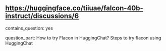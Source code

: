 ## https://huggingface.co/tiiuae/falcon-40b-instruct/discussions/6

contains_question: yes

question_part: How to try Flacon in HuggingChat? Steps to try flacon using HuggingChat